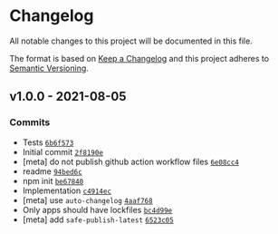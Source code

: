 # Changelog

All notable changes to this project will be documented in this file.

The format is based on [Keep a Changelog](https://keepachangelog.com/en/1.0.0/)
and this project adheres to
[Semantic Versioning](https://semver.org/spec/v2.0.0.html).

## v1.0.0 - 2021-08-05

### Commits

- Tests
  [`6b6f573`](https://github.com/inspect-js/has-tostringtag/commit/6b6f5734dc2058badb300ff0783efdad95fe1a65)
- Initial commit
  [`2f8190e`](https://github.com/inspect-js/has-tostringtag/commit/2f8190e799fac32ba9b95a076c0255e01d7ce475)
- [meta] do not publish github action workflow files
  [`6e08cc4`](https://github.com/inspect-js/has-tostringtag/commit/6e08cc4e0fea7ec71ef66e70734b2af2c4a8b71b)
- readme
  [`94bed6c`](https://github.com/inspect-js/has-tostringtag/commit/94bed6c9560cbbfda034f8d6c260bb7b0db33c1a)
- npm init
  [`be67840`](https://github.com/inspect-js/has-tostringtag/commit/be67840ab92ee7adb98bcc65261975543f815fa5)
- Implementation
  [`c4914ec`](https://github.com/inspect-js/has-tostringtag/commit/c4914ecc51ddee692c85b471ae0a5d8123030fbf)
- [meta] use `auto-changelog`
  [`4aaf768`](https://github.com/inspect-js/has-tostringtag/commit/4aaf76895ae01d7b739f2b19f967ef2372506cd7)
- Only apps should have lockfiles
  [`bc4d99e`](https://github.com/inspect-js/has-tostringtag/commit/bc4d99e4bf494afbaa235c5f098df6e642edf724)
- [meta] add `safe-publish-latest`
  [`6523c05`](https://github.com/inspect-js/has-tostringtag/commit/6523c05c9b87140f3ae74c9daf91633dd9ff4e1f)
